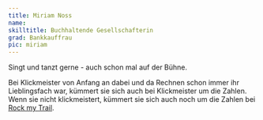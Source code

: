 ```yaml
---
title: Miriam Noss
name:
skilltitle: Buchhaltende Gesellschafterin
grad: Bankkauffrau
pic: miriam
---
```


Singt und tanzt gerne - auch schon mal auf der Bühne.

Bei Klickmeister von Anfang an dabei und da Rechnen schon immer ihr Lieblingsfach war, kümmert sie sich auch bei Klickmeister um die Zahlen. Wenn sie nicht klickmeistert, kümmert sie sich auch noch um die Zahlen bei [Rock my Trail](https://rockmytrail.de).
